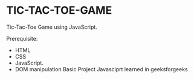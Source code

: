 # TIC-TAC-TOE-GAME
Tic-Tac-Toe Game using JavaScript. 

Prerequisite: 
- HTML
- CSS 
- JavaScript.
- DOM manipulation
Basic Project Javasciprt learned in geeksforgeeks